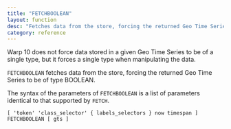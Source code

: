 ```yaml
---
title: "FETCHBOOLEAN"
layout: function
desc: "Fetches data from the store, forcing the returned Geo Time Series to be of type BOOLEAN."
category: reference
---
```


Warp 10 does not force data stored in a given Geo Time Series to be of a single type, but it forces a single type when manipulating the data.

`FETCHBOOLEAN` fetches data from the store, forcing the returned Geo Time Series to be of type BOOLEAN.

The syntax of the parameters of `FETCHBOOLEAN` is a list of parameters identical to that supported by  `FETCH`.

```
[ 'token' 'class_selector' { labels_selectors } now timespan ]  FETCHBOOLEAN [ gts ]
```
